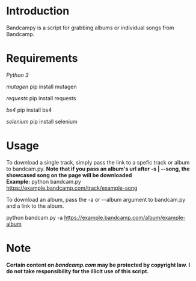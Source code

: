 # Introduction

Bandcampy is a script for grabbing albums or individual songs from Bandcamp.

# Requirements

_Python 3_

_mutagen_
pip install mutagen

_requests_
pip install requests

_bs4_
pip install bs4

_selenium_
pip install selenium



# Usage

To download a single track, simply pass the link to a spefic track or album to bandcam.py.
**Note that if you pass an album's url after -s | --song, the showcased song on the page will be downloaded**  
**Example:**
python bandcam.py https://example.bandcamp.com/track/example-song

To download an album, pass the -a or --album argument to bandcam.py and a link to the album.

python bandcam.py -a https://example.bandcamp.com/album/example-album
# Note

**Certain content on _bandcamp.com_ may be protected by copyright law. I do not take responsibility for the illicit use of this script.**
